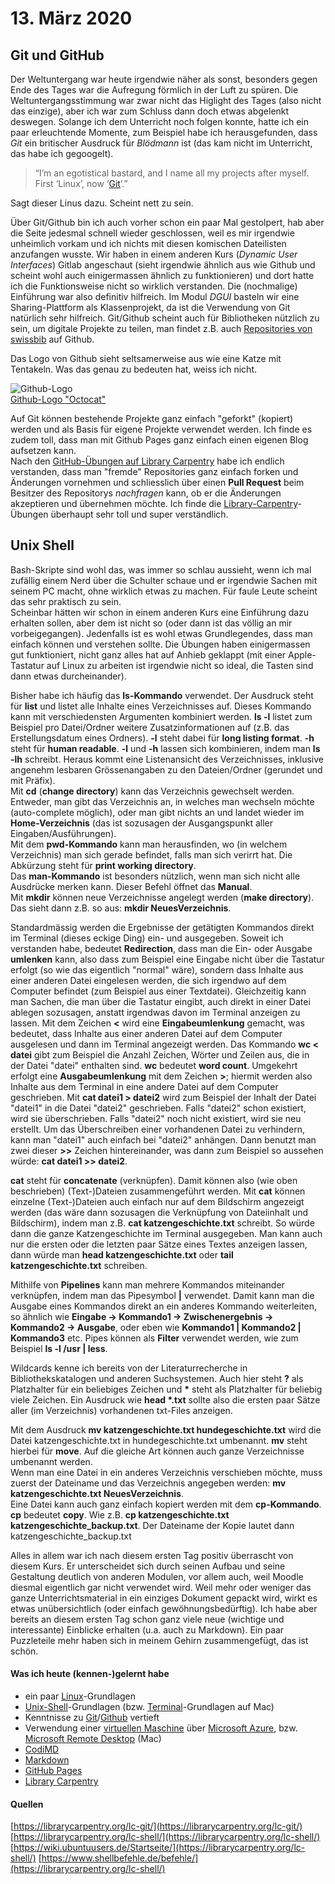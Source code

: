 # 13. März 2020
## Git und GitHub
Der Weltuntergang war heute irgendwie näher als sonst, besonders gegen Ende des Tages war die Aufregung förmlich in der Luft zu spüren. Die Weltuntergangsstimmung war zwar nicht das Higlight des Tages (also nicht das einzige), aber ich war zum Schluss dann doch etwas abgelenkt deswegen. Solange ich dem Unterricht noch folgen konnte, hatte ich ein paar erleuchtende Momente, zum Beispiel habe ich herausgefunden, dass *Git* ein britischer Ausdruck für *Blödmann* ist (das kam nicht im Unterricht, das habe ich gegoogelt).
>“I’m an egotistical bastard, and I name all my projects after myself. First ‘Linux’, now ‘[Git](https://de.wikipedia.org/wiki/Git)’.” 

Sagt dieser Linus dazu. Scheint nett zu sein.

Über Git/Github bin ich auch vorher schon ein paar Mal gestolpert, hab aber die Seite jedesmal schnell wieder geschlossen, weil es mir irgendwie unheimlich vorkam und ich nichts mit diesen komischen Dateilisten anzufangen wusste. Wir haben in einem anderen Kurs (*Dynamic User Interfaces*) Gitlab angeschaut (sieht irgendwie ähnlich aus wie Github und scheint wohl auch einigermassen ähnlich zu funktionieren) und dort hatte ich die Funktionsweise nicht so wirklich verstanden. Die (nochmalige) Einführung war also definitiv hilfreich. Im Modul *DGUI* basteln wir eine Sharing-Plattform als Klassenprojekt, da ist die Verwendung von Git natürlich sehr hilfreich. Git/Github scheint auch für Bibliotheken nützlich zu sein, um digitale Projekte zu teilen, man findet z.B. auch [Repositories von swissbib](https://github.com/swissbib) auf Github.  

Das Logo von Github sieht seltsamerweise aus wie eine Katze mit Tentakeln. Was das genau zu bedeuten hat, weiss ich nicht.  

![Github-Logo](https://github.githubassets.com/images/modules/logos_page/Octocat.png)  
[Github-Logo "Octocat"](https://github.githubassets.com/images/modules/logos_page/Octocat.png)  

Auf Git können bestehende Projekte ganz einfach "geforkt" (kopiert) werden und als Basis für eigene Projekte verwendet werden. Ich finde es zudem toll, dass man mit Github Pages ganz einfach einen eigenen Blog aufsetzen kann.  
Nach den [GitHub-Übungen auf Library Carpentry](https://librarycarpentry.org/lc-git/) habe ich endlich verstanden, dass man "fremde" Repositories ganz einfach forken und Änderungen vornehmen und schliesslich über einen **Pull Request** beim Besitzer des Repositorys *nachfragen* kann, ob er die Änderungen akzeptieren und übernehmen möchte. Ich finde die [Library-Carpentry](https://librarycarpentry.org)-Übungen überhaupt sehr toll und super verständlich.

## Unix Shell
Bash-Skripte sind wohl das, was immer so schlau aussieht, wenn ich mal zufällig einem Nerd über die Schulter schaue und er irgendwie Sachen mit seinem PC macht, ohne wirklich etwas zu machen. Für faule Leute scheint das sehr praktisch zu sein.  
Scheinbar hätten wir schon in einem anderen Kurs eine Einführung dazu erhalten sollen, aber dem ist nicht so (oder dann ist das völlig an mir vorbeigegangen). Jedenfalls ist es wohl etwas Grundlegendes, dass man einfach können und verstehen sollte. Die Übungen haben einigermassen gut funktioniert, nicht ganz alles hat auf Anhieb geklappt (mit einer Apple-Tastatur auf Linux zu arbeiten ist irgendwie nicht so ideal, die Tasten sind dann etwas durcheinander).   

Bisher habe ich häufig das **ls-Kommando** verwendet. Der Ausdruck steht für **list** und listet alle Inhalte eines Verzeichnisses auf. Dieses Kommando kann mit verschiedensten Argumenten kombiniert werden. **ls -l** listet zum Beispiel pro Datei/Ordner weitere Zusatzinformationen auf (z.B. das Erstellungsdatum eines Ordners). **-l** steht dabei für **long listing format**. **-h** steht für **human readable**. **-l** und **-h** lassen sich kombinieren, indem man **ls -lh** schreibt. Heraus kommt eine Listenansicht des Verzeichnisses, inklusive angenehm lesbaren Grössenangaben zu den Dateien/Ordner (gerundet und mit Präfix).  
Mit **cd** (**change directory**) kann das Verzeichnis gewechselt werden. Entweder, man gibt das Verzeichnis an, in welches man wechseln möchte (auto-complete möglich), oder man gibt nichts an und landet wieder im **Home-Verzeichnis** (das ist sozusagen der Ausgangspunkt aller Eingaben/Ausführungen).  
Mit dem **pwd-Kommando** kann man herausfinden, wo (in welchem Verzeichnis) man sich gerade befindet, falls man sich verirrt hat. Die Abkürzung steht für **print working directory**.  
Das **man-Kommando** ist besonders nützlich, wenn man sich nicht alle Ausdrücke merken kann. Dieser Befehl öffnet das **Manual**.  
Mit **mkdir** können neue Verzeichnisse angelegt werden (**make directory**). Das sieht dann z.B. so aus: **mkdir NeuesVerzeichnis**.  

Standardmässig werden die Ergebnisse der getätigten Kommandos direkt im Terminal (dieses eckige Ding) ein- und ausgegeben.
Soweit ich verstanden habe, bedeutet **Redirection**, dass man die Ein- oder Ausgabe **umlenken** kann, also dass zum Beispiel eine Eingabe nicht über die Tastatur erfolgt (so wie das eigentlich "normal" wäre), sondern dass Inhalte aus einer anderen Datei eingelesen werden, die sich irgendwo auf dem Computer befindet (zum Beispiel aus einer Textdatei). Gleichzeitig kann man Sachen, die man über die Tastatur eingibt, auch direkt in einer Datei ablegen sozusagen, anstatt irgendwas davon im Terminal anzeigen zu lassen. Mit dem Zeichen **<** wird eine **Eingabeumlenkung** gemacht, was bedeutet, dass Inhalte aus einer anderen Datei auf dem Computer ausgelesen und dann im Terminal angezeigt werden. Das Kommando **wc < datei** gibt zum Beispiel die Anzahl Zeichen, Wörter und Zeilen aus, die in der Datei "datei" enthalten sind. **wc** bedeutet **word count**.
Umgekehrt erfolgt eine **Ausgabeumlenkung** mit dem Zeichen **>**; hiermit werden also Inhalte aus dem Terminal in eine andere Datei auf dem Computer geschrieben. Mit **cat datei1 > datei2** wird zum Beispiel der Inhalt der Datei "datei1" in die Datei "datei2" geschrieben. Falls "datei2" schon existiert, wird sie überschrieben. Falls "datei2" noch nicht existiert, wird sie neu erstellt. Um das Überschreiben einer vorhandenen Datei zu verhindern, kann man "datei1" auch einfach bei "datei2" anhängen. Dann benutzt man zwei dieser **>>** Zeichen hintereinander, was dann zum Beispiel so aussehen würde: **cat datei1 >> datei2**.  

**cat** steht für **concatenate** (verknüpfen). Damit können also (wie oben beschrieben) (Text-)Dateien zusammengeführt werden. Mit **cat** können einzelne (Text-)Dateien auch einfach nur auf dem Bildschirm angezeigt werden (das wäre dann sozusagen die Verknüpfung von Dateiinhalt und Bildschirm), indem man z.B. **cat katzengeschichte.txt** schreibt. So würde dann die ganze Katzengeschichte im Terminal ausgegeben. Man kann auch nur die ersten oder die letzten paar Sätze eines Textes anzeigen lassen, dann würde man **head katzengeschichte.txt** oder **tail katzengeschichte.txt** schreiben.  

Mithilfe von **Pipelines** kann man mehrere Kommandos miteinander verknüpfen, indem man das Pipesymbol **\|** verwendet. Damit kann man die Ausgabe eines Kommandos direkt an ein anderes Kommando weiterleiten, so ähnlich wie **Eingabe -> Kommando1 -> Zwischenergebnis -> Kommando2 -> Ausgabe**, oder eben wie **Kommando1 \| Kommando2 \| Kommando3** etc. Pipes können als **Filter** verwendet werden, wie zum Beispiel **ls -l /usr \| less**.  

Wildcards kenne ich bereits von der Literaturrecherche in Bibliothekskatalogen und anderen Suchsystemen. Auch hier steht **?** als Platzhalter für ein beliebiges Zeichen und **\*** steht als Platzhalter für beliebig viele Zeichen. Ein Ausdruck wie **head \*.txt** sollte also die ersten paar Sätze aller (im Verzeichnis) vorhandenen txt-Files anzeigen.  

Mit dem Ausdruck **mv katzengeschichte.txt hundegeschichte.txt** wird die Datei katzengeschichte.txt in hundegeschichte.txt umbenannt. **mv** steht hierbei für **move**. Auf die gleiche Art können auch ganze Verzeichnisse umbenannt werden.  
Wenn man eine Datei in ein anderes Verzeichnis verschieben möchte, muss zuerst der Dateiname und das Verzeichnis angegeben werden: **mv katzengeschichte.txt NeuesVerzeichnis**.   
Eine Datei kann auch ganz einfach kopiert werden mit dem **cp-Kommando**. **cp** bedeutet **copy**. Wie z.B. **cp katzengeschichte.txt katzengeschichte_backup.txt**. Der Dateiname der Kopie lautet dann katzengeschichte_backup.txt

Alles in allem war ich nach diesem ersten Tag positiv überrascht von diesem Kurs. Er unterscheidet sich durch seinen Aufbau und seine Gestaltung deutlich von anderen Modulen, vor allem auch, weil Moodle diesmal eigentlich gar nicht verwendet wird. Weil mehr oder weniger das ganze Unterrichtsmaterial in ein einziges Dokument gepackt wird, wirkt es etwas unübersichtlich (oder einfach gewöhnungsbedürftig). Ich habe aber bereits an diesem ersten Tag schon ganz viele neue (wichtige und interessante) Einblicke erhalten (u.a. auch zu Markdown). Ein paar Puzzleteile mehr haben sich in meinem Gehirn zusammengefügt, das ist schön.  

#### Was ich heute (kennen-)gelernt habe
* ein paar [Linux](https://de.wikipedia.org/wiki/Linux)-Grundlagen
* [Unix-Shell](https://de.wikipedia.org/wiki/Unix-Shell)-Grundlagen (bzw. [Terminal](https://de.wikipedia.org/wiki/Terminal_(Apple))-Grundlagen auf Mac)
* Kenntnisse zu [Git](https://git-scm.com)/[Github](https://github.com) vertieft
* Verwendung einer [virtuellen Maschine](https://de.wikipedia.org/wiki/Virtuelle_Maschine) über [Microsoft Azure](https://azure.microsoft.com/de-de/services/lab-services/), bzw. [Microsoft Remote Desktop](https://apps.apple.com/ch/app/microsoft-remote-desktop/id1295203466?mt=12) (Mac)
* [CodiMD](https://info.gwdg.de/docs-dev/doku.php?id=de:services:email_collaboration:codimd)
* [Markdown](https://www.markdownguide.org/basic-syntax/)
* [GitHub Pages](https://pages.github.com)
* [Library Carpentry](https://librarycarpentry.org)

#### Quellen
[https://librarycarpentry.org/lc-git/](https://librarycarpentry.org/lc-git/)  
[https://librarycarpentry.org/lc-shell/](https://librarycarpentry.org/lc-shell/)  
[https://wiki.ubuntuusers.de/Startseite/](https://librarycarpentry.org/lc-shell/)
[https://www.shellbefehle.de/befehle/](https://librarycarpentry.org/lc-shell/)
